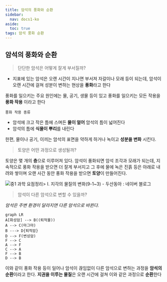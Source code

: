 ```yaml
---
title: 암석의 풍화와 순환
sidebar:
  nav: docs1-ko
aside:
  toc: true
tags: 암석 풍화 순환
---
```


## 암석의 풍화와 순환

> 단단한 암석은 어떻게 잘게 부서질까?

 - 지표에 있는 암석은 오랜 시간이 지나면 부서져 자갈이나 모래 등이 되는데, 암석이 오랜 시간에 걸쳐 성분이 변하는 현상을 **풍화**라고 한다

풍화를 일으키는 주요 원인에는 물, 공기, 생물 등이 있고 풍화를 일으키는 모든 작용을 **풍화 작용** 이라고 한다

    풍화 작용 종류

 - 암석에 크고 작은 틈에 스며든 **물이 얼어** 암석의 틈이 넓어진다
 - 암석의 틈에 **식물이 뿌리**를 내린다

한편, 물이나 공기, 이끼는 암석의 표면을 약하게 하거나 녹이고 **성분을 변화** 시킨다.

> 토양은 어떤 과정으로 생성될까?

 토양은 몇 개의 **층**으로 이루어져 있다. 암석이 풍화되면 암석 조각과 모래가 되는데, 지속적으로 풍화 작용을 받으면 더 잘게 부서지고 그 후에 물에 녹은 진흙 등은 아래로 내려와 쌓이며 오랜 사간 동안 풍화 작용을 받으면 **토양**이 만들어진다.

![중1 과학 요점정리> Ⅰ. 지각의 물질의 변화(9-1~3) - 두산동아 : 네이버 블로그](https://lh3.googleusercontent.com/proxy/e0My_a0ZM84LqJwjjZLpNcoifnMcdb2mt15gFPsR7x2M8KqU5h3Jdfjz_K5mx0j8fho_vmbm3xgCJhQ1j-_59NtHLAV5KhzgvZp1bOML06vZ3cPqLlV7y_6RlRsEH0aTs3hovuE8kEgI-4plxokHGzIg)

> 암석이 다른 암석으로 변할 수 있을까?

 *암석은 주변 환경이 달라지면 다른 암석으로 바뀐다.*

``` mermaid
graph LR
A[화성암] --> B((퇴적물))
A --> C(마그마)
B ---> D{퇴적암}
D --> F(변성암)
F --> C
A --> F
C --> A
F --> B
D --> B
```
이와 같이 풍화 작용 등이 일어나 암석이 끊임없이 다른 암석으로 변하는 과정을 **암석의 순환**이라고 한다. **지권을 이루는 물질**은 오랜 시간에 걸쳐 이와 같은 과정으로 **순환**한다
<!--stackedit_data:
eyJoaXN0b3J5IjpbLTkxNDk0ODYxOCwxNTk1MDE1MzcxLDQ0NT
AxODkxMiwtMTQyMjY0NDU4OCwtODIyNjEzODYxXX0=
-->
